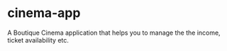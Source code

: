 # cinema-app
A Boutique Cinema application that helps you to manage the the income, ticket availability etc.
